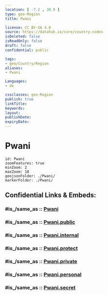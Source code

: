 ```yaml
---
location: [ -7.2 , 38.9 ] 
type: geo-Region
title: Pwani

license: CC BY-SA 4.0
source: https://datahub.io/core/country-codes
isDeleted: false
isReadOnly: false
draft: false
confidential: public

tags:
- geo/Country/Region
aliases:
- Pwani

Languages:
- de

cssclasses: geo-Region
publish: true
linkTitle: 
keywords: 
layout: 
publishDate: 
expiryDate: 
---
```


# Pwani

```leaflet
id: Pwani
zoomFeatures: true 
minZoom: 2 
maxZoom: 18
geojsonFolder: ./Pwani/
markerFolder: ./Pwani/
```


## Confidential Links & Embeds: 

### #is_/same_as :: [Pwani](/_Standards/Earth/Continent/Africa/Africa~East/Tanzania/regions~Tanzania/Pwani.md) 

### #is_/same_as :: [Pwani.public](/_public/Earth/Continent/Africa/Africa~East/Tanzania/regions~Tanzania/Pwani.public.md) 

### #is_/same_as :: [Pwani.internal](/_internal/Earth/Continent/Africa/Africa~East/Tanzania/regions~Tanzania/Pwani.internal.md) 

### #is_/same_as :: [Pwani.protect](/_protect/Earth/Continent/Africa/Africa~East/Tanzania/regions~Tanzania/Pwani.protect.md) 

### #is_/same_as :: [Pwani.private](/_private/Earth/Continent/Africa/Africa~East/Tanzania/regions~Tanzania/Pwani.private.md) 

### #is_/same_as :: [Pwani.personal](/_personal/Earth/Continent/Africa/Africa~East/Tanzania/regions~Tanzania/Pwani.personal.md) 

### #is_/same_as :: [Pwani.secret](/_secret/Earth/Continent/Africa/Africa~East/Tanzania/regions~Tanzania/Pwani.secret.md)

